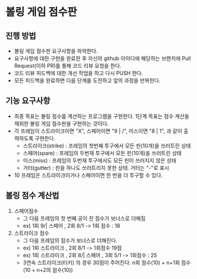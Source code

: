 # 볼링 게임 점수판
## 진행 방법
* 볼링 게임 점수판 요구사항을 파악한다.
* 요구사항에 대한 구현을 완료한 후 자신의 github 아이디에 해당하는 브랜치에 Pull Request(이하 PR)를 통해 코드 리뷰 요청을 한다.
* 코드 리뷰 피드백에 대한 개선 작업을 하고 다시 PUSH 한다.
* 모든 피드백을 완료하면 다음 단계를 도전하고 앞의 과정을 반복한다.

## 기능 요구사항
* 최종 목표는 볼링 점수를 계산하는 프로그램을 구현한다. 1단계 목표는 점수 계산을 제외한 볼링 게임 점수판을 구현하는 것이다.
* 각 프레임이 스트라이크이면 "X", 스페어이면 "9 | /", 미스이면 "8 | 1", 과 같이 출력하도록 구현한다.
    * 스트라이크(strike) : 프레임의 첫번째 투구에서 모든 핀(10개)을 쓰러트린 상태
    * 스페어(spare) : 프레임의 두번재 투구에서 모든 핀(10개)을 쓰러트린 상태
    * 미스(miss) : 프레임의 두번재 투구에서도 모든 핀이 쓰러지지 않은 상태
    * 거터(gutter) : 핀을 하나도 쓰러트리지 못한 상태. 거터는 "-"로 표시
* 10 프레임은 스트라이크이거나 스페어이면 한 번을 더 투구할 수 있다.

## 볼링 점수 계산법

1. 스페어점수
    * 그 다음 프레임의 첫 번째 공이 친 점수가 보너스로 더해짐
    * ex) 1회 9/| 스페어 , 2회 8/1 -> 1회 점수 : 18
2. 스트라이크 점수
    * 그 다음 프레임의 점수가 보너스로 더해진다.
    * ex) 1회 스트라이크 , 2회 8/1 -> 1회점수 19점
    * ex) 1회 스트라이크 , 2회 8/| 스페어 , 3회 5/1 -> 1회점수 : 25
    * 3연속 스트라이크(터키) 의 경우 30점이 주어진다. n회 점수(10) + n+1회 점수(10 + n+2의 점수(10))

